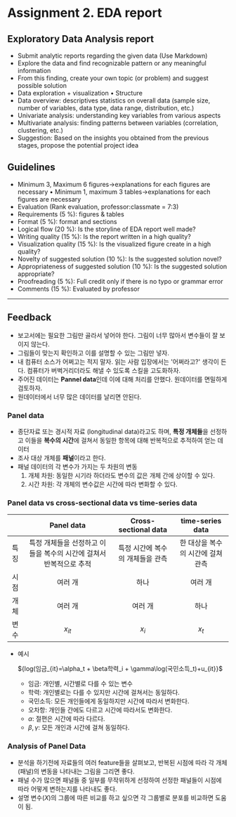 # Assignment 2. EDA report
## Exploratory Data Analysis report
  * Submit analytic reports regarding the given data (Use Markdown)
  * Explore the data and find recognizable pattern or any meaningful information
  * From this finding, create your own topic (or problem) and suggest possible solution
  * Data exploration + visualization • Structure
  * Data overview: descriptives statistics on overall data (sample size, number of variables, data type, data range, distribution, etc.)
  * Univariate analysis: understanding key variables from various aspects
  * Multivariate analysis: finding patterns between variables (correlation, clustering, etc.)
  * Suggestion: Based on the insights you obtained from the previous stages, propose the potential project idea

## Guidelines
  * Minimum 3, Maximum 6 figures→explanations for each figures are necessary • Minimum 1, maximum 3 tables→explanations for each figures are necessary
  * Evaluation (Rank evaluation, professor:classmate = 7:3)
  * Requirements (5 %): figures & tables
  * Format (5 %): format and sections
  * Logical flow (20 %): Is the storyline of EDA report well made?
  * Writing quality (15 %): Is the report written in a high quality?
  * Visualization quality (15 %): Is the visualized figure create in a high quality?
  * Novelty of suggested solution (10 %): Is the suggested solution novel?
  * Appropriateness of suggested solution (10 %): Is the suggested solution appropriate?
  * Proofreading (5 %): Full credit only if there is no typo or grammar error
  * Comments (15 %): Evaluated by professor
---
## Feedback
* 보고서에는 필요한 그림만 골라서 넣어야 한다. 그림이 너무 많아서 변수들이 잘 보이지 않는다.
* 그림들이 맞는지 확인하고 이를 설명할 수 있는 그림만 넣자.
* 내 컴퓨터 소스가 어쩌고는 적지 말자. 읽는 사람 입장에서는 '어쩌라고?' 생각이 든다. 컴퓨터가 버벅거리더라도 해낼 수 있도록 스킬을 고도화하자.
* 주어진 데이터는 **Pannel data**인데 이에 대해 처리를 안했다. 원데이터를 면밀하게 검토하자.
* 원데이터에서 너무 많은 데이터를 날리면 안된다.

### Panel data
* 종단자료 또는 경시적 자료 (longitudinal data)라고도 하며, **특정 개체들**을 선정하고 이들을 **복수의 시간**에 걸쳐서 동일한 항목에 대해 반복적으로 추적하여 얻는 데이터
* 조사 대상 개체를 **패널**이라고 한다.
* 패널 데이터의 각 변수가 가지는 두 차원의 변동
  1. 개체 차원: 동일한 시기라 하더라도 변수의 값은 개체 간에 상이할 수 있다.
  2. 시간 차원: 각 개체의 변수값은 시간에 따라 변화할 수 있다. 




### Panel data vs cross-sectional data vs time-series data

|    |Panel data|Cross-sectional data|time-series data|
|:--:|:---:|:---:|:---:|
|특징|특정 개체들을 선정하고 이들을 복수의 시간에 걸쳐서 반복적으로 추적| 특정 시간에 복수의 개체들을 관측|한 대상을 복수의 시간에 걸쳐 관측|
|시점|여러 개|하나|여러 개|
|개체|여러 개|여러 개|하나|
|변수|${x_{it}}$|${x_i}$|${x_t}$|

* 예시
  
    ${log(임금_{it}=\alpha_t + \beta학력_i + \gamma\log(국민소득_t)+u_{it}}$

    * 임금: 개인별, 시간별로 다를 수 있는 변수
    * 학력: 개인별로는 다를 수 있지만 시간에 걸쳐서는 동일하다.
    * 국민소득: 모든 개인들에게 동일하지만 시간에 따라서 변화한다.
    * 오차항: 개인들 간에도 다르고 시간에 따라서도 변화한다.
    * ${\alpha}$: 절편은 시간에 따라 다르다.
    * ${\beta,\gamma}$: 모든 개인과 시간에 걸쳐 동일하다.
  
### Analysis of Panel Data
* 분석을 하기전에 자료들의 여러 feature들을 살펴보고, 반복된 시점에 따라 각 개체(패널)의 변동을 나타내는 그림을 그리면 좋다.
* 패널 수가 많으면 패널들 중 일부를 무작위하게 선정하여 선정한 패널들이 시점에 따라 어떻게 변하는지를 나타내도 좋다.
* 설명 변수(${X}$)의 그룹에 따른 비교를 하고 싶으면 각 그룹별로 분포를 비교하면 도움이 됨.
